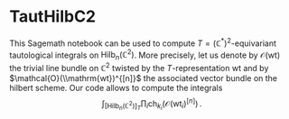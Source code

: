 # TautHilbC2
This Sagemath notebook can be used to compute $T=(\mathbb{C}^*)^2$-equivariant tautological integrals on $\mathrm{Hilb}_n(\mathbb{C}^2)$. More precisely, let us denote by $\mathcal{O}(\mathrm{wt})$ the trivial line bundle on $\mathbb{C}^2$ twisted by the $T$-representation $\mathrm{wt}$ and by $\mathcal{O}(\\mathrm{wt})^{[n]}$ the associated vector bundle on the hilbert scheme. Our code allows to compute the integrals $$\int_{[\mathrm{Hilb}_n(\mathbb{C}^2)]_T} \prod_{i}\mathrm{ch}_{k_i}\big(\mathcal{O}(\mathrm{wt}_i)^{[n]}\big)\,.$$
